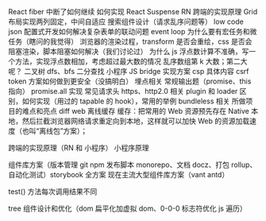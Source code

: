 React fiber 中断了如何继续
如何实现 React Suspense
RN 跨端的实现原理
Grid 布局实现两列固定，中间自适应
搜索组件设计（请求乱序问题等）
low code json 配置式开发如何解决复杂表单的联动问题
event loop 为什么要有宏任务和微任务（瞎问的我觉得）
浏览器的渲染过程，transform 是否会重绘，css 是否会阻塞渲染，脚本阻塞如何解决（我们讨论过）
为什么 js 浮点数计算不准确，写一个方法，实现浮点数相加，考虑超过最大数的情况
乱序数组第 k 大数；第二大呢？
二叉树 dfs、bfs
二分查找
小程序 JS bridge 实现方案
csp 具体内容
csrf token 方案如何做到更安全（没搞明白）
埋点相关
常规输出题（promise、this 指向）
promise.all 实现
常见请求头
https、http2.0 相关
plugin 和 loader 区别，如何实现（用过的 tapable 的 hook），常用的举例
bundleless 相关
所做项目的难点和亮点
diff
web 离线缓存 缓存：把常用的 Web 资源预先存在 Native 本地，然后拦截浏览器网络请求重定向到本地，这样就可以加快 Web 的资源加载速度（也叫“离线包”方案）；

跨端的实现原理（RN 和 小程序）
小程序原理

组件库方案（版本管理 git npm 发布脚本 monorepo、文档 docz、打包 rollup、自动化测试）storybook 全方案 现在主流大型组件库方案（vant antd）

test() 方法每次调用结果不同

tree 组件设计和优化（dom 扁平化加虚拟 dom、0-0-0 标志符优化 js 遍历）
